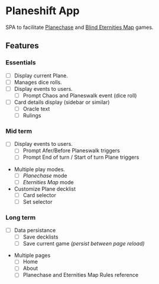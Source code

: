 # Planeshift App

SPA to facilitate [Planechase](https://mtg.fandom.com/wiki/Planechase) and [Blind Eternities Map](https://web.archive.org/web/20220922215232/https://magic.wizards.com/en/articles/archive/feature/eternities-map-2010-07-19-0) games.

## Features

### Essentials

- [ ] Display current Plane.
- [ ] Manages dice rolls.
- [ ] Display events to users.
  - [ ] Prompt Chaos and Planeswalk event (dice roll)
- [ ] Card details display (sidebar or similar)
  - [ ] Oracle text
  - [ ] Rulings

### Mid term

- [ ] Display events to users.
  - [ ] Prompt Afer/Before Planeswalk triggers
  - [ ] Prompt End of turn / Start of turn Plane triggers
- Multiple play modes.
  - [ ] _Planechase_ mode
  - [ ] _Eternities Map_ mode
- Customize Plane decklist
  - [ ] Card selector
  - [ ] Set selector

### Long term

- [ ] Data persistance
  - [ ] Save decklists
  - [ ] Save current game _(persist between page reload)_
- Multiple pages
  - [ ] Home
  - [ ] About
  - [ ] Planechase and Eternities Map Rules reference
